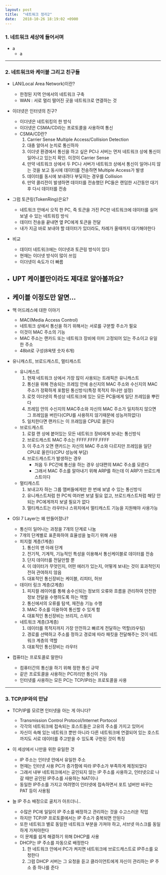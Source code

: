 ```yaml
---
layout: post
title:  "네트워크 정리2"
date:   2018-10-26 18:19:02 +0900
---
```


### 1. 네트워크 세상에 들어서며
* a
	- a


---


### 2. 네트워크와 케이블 그리고 친구들
* LAN(Local Area Network)이란?
	- 한정된 지역 안에서의 네트워크 구축
	- WAN : 서로 멀리 떨어진 곳을 네트워크로 연결하는 것

* 이더넷은 인터넷의 친구?
	- 이더넷은 네트워킹의 한 방식
	- 이더넷은 CSMA/CD라는 프로토콜을 사용하여 통신
	- CSMA/CD란?
		1. Carrier Sense Multiple Access/Collision Detection
		2. 대충 알아서 눈치로 통신하자
		3. 이더넷 환경에서 통신을 하고 싶은 PC나 서버는 먼저 네트워크 상에 통신이 일어나고 있는지 확인. 이것이 Carrier Sense
		4. 만약 네트워크 상에서 두 PC나 서버가 네트워크 상에서 통신이 일어나지 않는 것을 보고 동시에 데이터를 전송하면 Multiple Access가 발생
		5. 데이터를 동시에 보내려다 부딫히는 경우를 Collision
		6. 만약 콜리전이 발생하면 데이터를 전송했던 PC들은 랜덤한 시간동안 대기 후 다시 데이터를 전송

*  그럼 토큰링(TokenRing)은요?
	- 네트워크 안에서 오직 한 PC, 즉 토큰을 가진 PC만 네트워크에 데이터를 실어 보낼 수 있는 네트워킹 방식
	- 데이터 전송을 끝내면 옆 PC에게 토큰을 전달
	- 내가 지금 바로 보내야 할 데이터가 있더라도, 차례가 올때까지 대기해야한다

* 비교
	- 데이터 네트워크에는 이더넷과 토큰링 방식이 있다
	- 현재는 이더넷 방식이 많이 쓰임
	- 이더넷이 속도가 더 빠름

* UPT 케이블만이라도 제대로 알아볼까요?
	-

* 케이블 이정도만 알면...
	-

* 맥 어드레스에 대한 이야기
	- MAC(Media Access Control)
	- 네트워크 상에서 통신을 하기 위해서는 서로를 구분할 주소가 필요
	- 이것이 MAC 주소의 기능
	- MAC 주소는 랜카드 또는 네트워크 장비에 이미 고정되어 있는 주소이고 유일한 주소
	- 48bit로 구성(8옥텟 숫자 6개)

* 유니캐스트, 브로드캐스트, 멀티캐스트
	- 유니캐스트
		1. 현재 네트워크 상에서 가장 많이 사용되는 트래픽은 유니캐스트
		2. 통신을 위해 전송되는 프레임 안에 송신지의 MAC 주소와 수신지의 MAC주소가 정확하게 포함된 통신방식(특정 목적지 하나만 설정)
		3. 로컷 이더넷의 특성상 네트워크에 있는 모든 PC들에게 일단 프레임을 뿌린다
		4. 프레임 안의 수신지의 MAC주소와 자신의 MAC 주소가 일치하지 않으면 그 프레임을 버린다(CPU를 사용하지 않기때문에 성능저하없다)
		5. 일치한다면 랜카드는 이 프래임을 CPU로 올린다
	- 브로드캐스트
		1. 로컬 랜 상에 븥어있는 모든 네트워크 장비에게 보내는 통신방식
		2. 브로드캐스트 MAC 주소는 FFFF.FFFF.FFFF
		3. 이 주소가 오면 랜카드는 자신의 MAC 주소와 다르지만 프레임을 일단 CPU로 올린다(CPU 성능에 부담)
		4. 브로드캐스트가 발생하는 경우
			- 처음 두 PC간에 통신을 하는 경우 상대편의 MAC 주소를 모른다
			- 그래서 MAC 주소를 알아내기 위해 ARP를 하는데 이 ARP가 브로드캐스트이다
	- 멀티캐스트
		1. 보내고자 하는 그룹 맴버들에게만 한 번에 보낼 수 있는 통신방식
		2. 유니캐스트처럼 한 PC씩 여러번 보낼 필요 없고, 브로드캐스트처럼 해당 안되는 PC에게까지 보낼 필요가 없다
		3. 멀티캐스트는 라우터나 스위치에서 멀티캐스트 기능을 지원해야 사용가능

* OSI 7 Layer는 왜 만들어졌나?
	- 통신이 일어나는 과정을 7개의 단계로 나눔
	- 7개의 단계별로 표준화하여 효율성을 높히기 위해 사용
	- 피지컬 계층(1계층)
		1. 통신의 맨 아래 단계
		2. 전기적, 기계적, 기능적인 특성을 이용해서 통신케이블로 데이터를 전송
		3. 단지 데이터를 전달만할 뿐
		4. 이 데이터가 무엇인지, 어떤 에러가 있는지, 어떻게 보내는 것이 효과적인지 전혀 관여하지 않음
		5. 대표적인 통신장비는 케이블, 리피터, 허브
	- 데이터 링크 계층(2계층)
		1. 피지컬 레이어를 통해 송수신되는 정보의 오류와 흐름을 관리하여 안전한 정보 전달을 수행하도록 하는 역할
		2. 통신에서의 오류를 탐색, 재전송 기능 수행
		3. MAC 주소를 이용하여 통신할 수 있게 함
		4. 대표적인 통신장비는 브리지, 스위치
	- 네트워크 계층(3계층)
		1. 데이터를 목적지까지 가장 안전하고 빠르게 전달하는 역할(라우팅)
		2. 경로를 선택하고 주소를 정하고 경로에 따라 패킷을 전달해주는 것이 네트워크 계층의 역할
		3. 대표적인 통신장비는 라우터

* 컴퓨터는 프로토콜로 말한다
	- 컴퓨터간의 통신을 하기 위해 정한 통신 규약
	- 같은 프로토콜을 사용하는 PC끼리만 통신이 가능
	- 인터넷를 사용하는 모든 PC는 TCP/IP라는 프로토콜을 사용


---


### 3. TCP/IP와의 만남
* TCP/IP를 모르면 인터넷을 아는 게 아니다?
	- Transmission Control Protocol/Internet Portocol
	- 각각의 네트워크에 접속되는 호스트들은 고유의 주소를 가지고 있어서
	- 자신이 속해 있는 네트워크 뿐만 아니라 다른 네트워크에 연결되어 있는 호스트까지도 서로 데이터를 주고받을 수 있도록 구현된 것이 특징

* 이 세상에서 나만을 위한 유일한 것
	- IP 주소는 인터넷 안에서 유일한 주소
	- 현재는 인터넷 사용 PC가 증가함에 따라 IP주소가 부족하게 제정되었다
	- 그래서 내부 네트워크에서는 공인되지 않는 IP 주소를 사용하고, 인터넷으로 나갈 때만 공인된 IP주소를 사용하는 NAT이나
	- 동일한 IP주소를 가지고 여려명이 인터넷에 접속하면서 포트 넘버만 바꾸는 PAT 등이 사용됨                               

* 늘 IP 주소 배정으로 골치가 아프더니..
	- 수많은 PC에 일일이 IP 주소를 배정하고 관리하는 것을 수고스러운 작업
	- 하지만 TCP/IP 프로토콜에서는 IP 주소가 중복되면 안된다
	- 또한 네트워크 별로 동일한 네트워크 부분을 가져야 하고, 서브넷 마스크를 동일하게 가져야한다
	- 이 문제를 쉽게 해결하기 위해 DHCP를 사용
	- DHCP는 IP 주소를 자동으로 배정한다
		1. 한 네트워크 안에서 PC가 켜지면 네트워크에 브로드캐스트로 IP주소를 요청한다
		2. 그럼 DHCP 서버는 그 요청을 듣고 클라이언트에게 자신이 관리하는 IP 주소 중 하나를 준다
